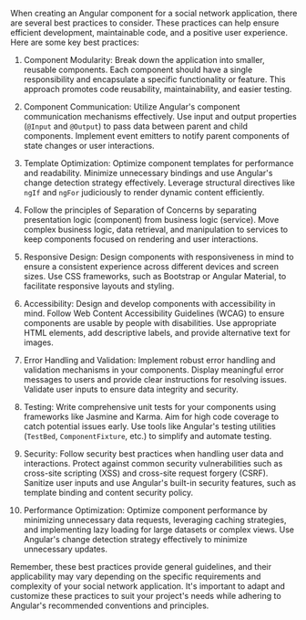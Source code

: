 When creating an Angular component for a social network application, there are several best practices to consider. These practices can help ensure efficient development, maintainable code, and a positive user experience. Here are some key best practices:

1. Component Modularity: Break down the application into smaller, reusable components. Each component should have a single responsibility and encapsulate a specific functionality or feature. This approach promotes code reusability, maintainability, and easier testing.
    
2. Component Communication: Utilize Angular's component communication mechanisms effectively. Use input and output properties (`@Input` and `@Output`) to pass data between parent and child components. Implement event emitters to notify parent components of state changes or user interactions.
    
3. Template Optimization: Optimize component templates for performance and readability. Minimize unnecessary bindings and use Angular's change detection strategy effectively. Leverage structural directives like `ngIf` and `ngFor` judiciously to render dynamic content efficiently.
    
4. Follow the principles of Separation of Concerns by separating presentation logic (component) from business logic (service). Move complex business logic, data retrieval, and manipulation to services to keep components focused on rendering and user interactions.
    
5. Responsive Design: Design components with responsiveness in mind to ensure a consistent experience across different devices and screen sizes. Use CSS frameworks, such as Bootstrap or Angular Material, to facilitate responsive layouts and styling.
    
6. Accessibility: Design and develop components with accessibility in mind. Follow Web Content Accessibility Guidelines (WCAG) to ensure components are usable by people with disabilities. Use appropriate HTML elements, add descriptive labels, and provide alternative text for images.
    
7. Error Handling and Validation: Implement robust error handling and validation mechanisms in your components. Display meaningful error messages to users and provide clear instructions for resolving issues. Validate user inputs to ensure data integrity and security.
    
8. Testing: Write comprehensive unit tests for your components using frameworks like Jasmine and Karma. Aim for high code coverage to catch potential issues early. Use tools like Angular's testing utilities (`TestBed`, `ComponentFixture`, etc.) to simplify and automate testing.
    
9. Security: Follow security best practices when handling user data and interactions. Protect against common security vulnerabilities such as cross-site scripting (XSS) and cross-site request forgery (CSRF). Sanitize user inputs and use Angular's built-in security features, such as template binding and content security policy.
    
10. Performance Optimization: Optimize component performance by minimizing unnecessary data requests, leveraging caching strategies, and implementing lazy loading for large datasets or complex views. Use Angular's change detection strategy effectively to minimize unnecessary updates.
    

Remember, these best practices provide general guidelines, and their applicability may vary depending on the specific requirements and complexity of your social network application. It's important to adapt and customize these practices to suit your project's needs while adhering to Angular's recommended conventions and principles.
